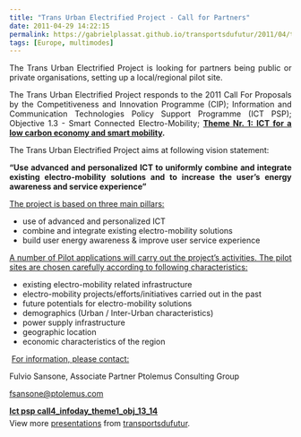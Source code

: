 ```yaml
---
title: "Trans Urban Electrified Project - Call for Partners"
date: 2011-04-29 14:22:15
permalink: https://gabrielplassat.github.io/transportsdufutur/2011/04/trans-urban-electrified-project-call-for-partners.html
tags: [Europe, multimodes]
---
```


<p style="text-align: justify">The Trans Urban Electrified Project is looking for partners being public or private organisations, setting up a local/regional pilot site.</p> <p style="text-align: justify">The Trans Urban Electrified Project responds to the 2011 Call For Proposals by the Competitiveness and Innovation Programme (CIP); Information and Communication Technologies Policy Support Programme (ICT PSP); Objective 1.3 - Smart Connected Electro-Mobility; <strong><a href="http://ec.europa.eu/information_society/activities/ict_psp/documents/ict_psp_call4_infoday_theme1_obj_13_14.pdf" target="_blank">Theme Nr. 1: ICT for a low carbon economy and smart mobility</a></strong><strong>.</strong></p> <p style="text-align: justify">The Trans Urban Electrified Project aims at following vision statement:</p> <p style="text-align: justify"><strong>“Use advanced and personalized ICT to uniformly combine and integrate existing electro-mobility solutions and to increase the user’s energy awareness and service experience”</strong></p> <p style="text-align: justify"><span style="text-decoration: underline">The project is based on three main pillars:</span></p> <ul style="text-align: justify"> <li>use of advanced and personalized ICT</li> <li>combine and integrate existing electro-mobility solutions</li> <li>build user energy awareness & improve user service experience</li> </ul> <p style="text-align: justify"><span style="text-decoration: underline">A number of Pilot applications will carry out the project’s activities. The pilot sites are chosen </span><span style="text-decoration: underline">carefully according to following characteristics:</span></p> <ul> <li>existing electro-mobility related infrastructure</li> <li>electro-mobility projects/efforts/initiatives carried out in the past</li> <li>future potentials for electro-mobility solutions</li> <li>demographics (Urban / Inter-Urban characteristics)</li> <li>power supply infrastructure</li> <li>geographic location</li> <li>economic characteristics of the region</li> </ul> <p> <span style="text-decoration: underline">For information, please contact: </span></p>  <!--more-->   <p>Fulvio Sansone, Associate Partner Ptolemus Consulting Group</p> <p><a href="mailto:fsansone@ptolemus.com">fsansone@ptolemus.com</a></p> <div id="__ss_7776075" style="width: 425px"><strong style="margin: 12px 0 4px"><a href="http://www.slideshare.net/transportsdufutur/ict-psp-call4infodaytheme1obj1314" title="Ict psp call4_infoday_theme1_obj_13_14">Ict psp call4_infoday_theme1_obj_13_14</a></strong>        <div style="padding: 5px 0 12px">View more <a href="http://www.slideshare.net/">presentations</a> from <a href="http://www.slideshare.net/transportsdufutur">transportsdufutur</a>.</div> </div>
